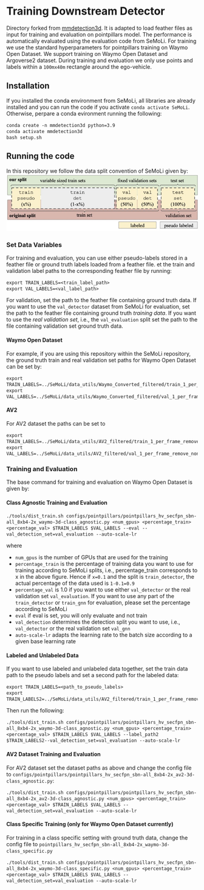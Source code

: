 # Training Downstream Detector
Directory forked from [mmdetection3d](https://github.com/open-mmlab/mmdetection3d/). It is adapted to load feather files as input for training and evaluation on pointpillars model. The performance is automatically evaluated using the evaluation code from SeMoLi. For training we use the standard hyperparameters for pointpillars training on Waymo Open Dataset. We support training on Waymo Open Dataset and Argoverse2 dataset. During training and evaluation we only use points and labels within a ```100mx40m``` rectangle around the ego-vehicle.

## Installation
If you installed the conda environment from SeMoLi, all libraries are already installed and you can run the code if you activate ```conda activate SeMoLi```. Otherwise, perpare a conda evironment running the following:

```
conda create -n mmdetection3d python=3.9
conda activate mmdetection3d
bash setup.sh
```

## Running the code
In this repository we follow the data split convention of SeMoLi given by:
![data split figure according to SeMoLi](figs/data_splits.jpg)

### Set Data Variables
For training and evaluation, you can use either pseudo-labels stored in a feather file or ground truth labels loaded from a feather file. et the train and validation label paths to the corresponding feather file by running:
```
export TRAIN_LABELS=<train_label_path>
export VAL_LABELS=<val_label_path>
```

For validation, set the path to the feather file containing ground truth data. If you want to use the ```val_detector``` dataset from SeMoLi for evaluation, set the path to the feather file containing ground truth *training data*. If you want to use the *real validation set*, i.e., the ```val_evaluation``` split set the path to the file containing validation set ground truth data. 

#### Waymo Open Dataset
For example, if you are using this repository within the SeMoLi repository, the ground truth train and real validation set paths for Waymo Open Dataset can be set by:

```
export TRAIN_LABELS=../SeMoLi/data_utils/Waymo_Converted_filtered/train_1_per_frame_remove_non_move_remove_far_filtered_version_city_w0.feather
export VAL_LABELS=../SeMoLi/data_utils/Waymo_Converted_filtered/val_1_per_frame_remove_non_move_remove_far_filtered_version_city_w0.feather
```

#### AV2
For AV2 dataset the paths can be set to 
```
export TRAIN_LABELS=../SeMoLi/data_utils/AV2_filtered/train_1_per_frame_remove_non_move_remove_far_filtered_version_city_w0.feather
export VAL_LABELS=../SeMoLi/data_utils/AV2_filtered/val_1_per_frame_remove_non_move_remove_far_filtered_version_city_w0.feather
```

### Training and Evaluation
The base command for training and evaluation on Waymo Open Dataset is given by:

#### Class Agnostic Training and Evaluation
```
./tools/dist_train.sh configs/pointpillars/pointpillars_hv_secfpn_sbn-all_8xb4-2x_waymo-3d-class_agnostic.py <num_gpus> <percentage_train> <percentage_val> $TRAIN_LABELS $VAL_LABELS --eval --val_detection_set=val_evaluation --auto-scale-lr
```
where
- ```num_gpus``` is the number of GPUs that are used for the training
- ```percentage_train``` is the percentage of training data you want to use for training according to SeMoLi splits, i.e., percentage_train corresponds to x in the above figure. Hence if ```x=0.1``` and the split is ```train_detector```, the actual percentage of the data used is ```1-0.1=0.9```
- ```percentage_val``` is 1.0 if you want to use either ```val_detector``` or the real validation set ```val_evaluation```. If you want to use any part of the ```train_detector``` or ```train_gnn``` for evaluation, please set the percentage according to SeMoLi
- ```eval``` if eval is set, you will only evaluate and not train
- ```val_detection``` determines the detection split you want to use, i.e., ```val_detector``` or the real validation set ```val_gnn```
- ```auto-scale-lr``` adapts the learning rate to the batch size according to a given base learning rate

#### Labeled and Unlabeled Data

If you want to use labeled and unlabeled data together, set the train data path to the pseudo labels and set a second path for the labeled data:

```
export TRAIN_LABELS=<path_to_pseudo_labels>
export TRAIN_LABELS2=../SeMoLi/data_utils/AV2_filtered/train_1_per_frame_remove_non_move_remove_far_filtered_version_city_w0.feather
```
Then run the following:
```
./tools/dist_train.sh configs/pointpillars/pointpillars_hv_secfpn_sbn-all_8xb4-2x_waymo-3d-class_agnostic.py <num_gpus> <percentage_train> <percentage_val> $TRAIN_LABELS $VAL_LABELS --label_path2 $TRAIN_LABELS2--val_detection_set=val_evaluation --auto-scale-lr

```
#### AV2 Dataset Training and Evaluation
For AV2 dataset set the dataset paths as above and change the config file to ```configs/pointpillars/pointpillars_hv_secfpn_sbn-all_8xb4-2x_av2-3d-class_agnostic.py```:
```
./tools/dist_train.sh configs/pointpillars/pointpillars_hv_secfpn_sbn-all_8xb4-2x_av2-3d-class_agnostic.py <num_gpus> <percentage_train> <percentage_val> $TRAIN_LABELS $VAL_LABELS --val_detection_set=val_evaluation --auto-scale-lr
```

#### Class Specific Training (only for Waymo Open Dataset currently)
For training in a class specific setting with ground truth data, change the config file to ```pointpillars_hv_secfpn_sbn-all_8xb4-2x_waymo-3d-class_specific.py ```

```
./tools/dist_train.sh configs/pointpillars/pointpillars_hv_secfpn_sbn-all_8xb4-2x_waymo-3d-class_specific.py <num_gpus> <percentage_train> <percentage_val> $TRAIN_LABELS $VAL_LABELS --val_detection_set=val_evaluation --auto-scale-lr
```


